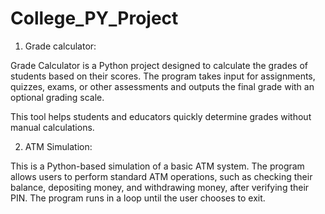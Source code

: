 # College_PY_Project

1. Grade calculator:

Grade Calculator is a Python project designed to calculate the grades of students based on their scores. The program takes input for assignments, quizzes, exams, or other assessments and outputs the final grade with an optional grading scale.

This tool helps students and educators quickly determine grades without manual calculations.


2. ATM Simulation:

This is a Python-based simulation of a basic ATM system. The program allows users to perform standard ATM operations, such as checking their balance, depositing money, and withdrawing money, after verifying their PIN. The program runs in a loop until the user chooses to exit.
